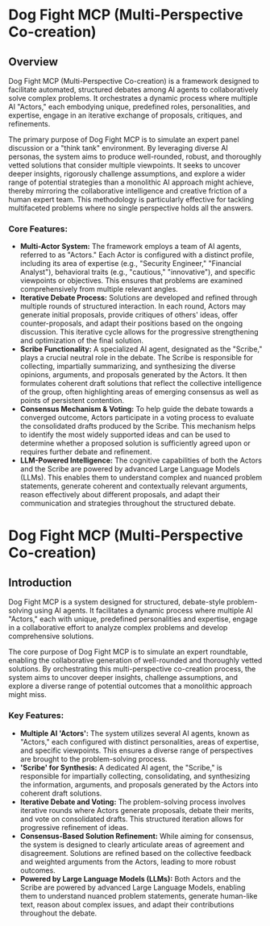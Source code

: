 # Dog Fight MCP (Multi-Perspective Co-creation)

## Overview

Dog Fight MCP (Multi-Perspective Co-creation) is a framework designed to facilitate automated, structured debates among AI agents to collaboratively solve complex problems. It orchestrates a dynamic process where multiple AI "Actors," each embodying unique, predefined roles, personalities, and expertise, engage in an iterative exchange of proposals, critiques, and refinements.

The primary purpose of Dog Fight MCP is to simulate an expert panel discussion or a "think tank" environment. By leveraging diverse AI personas, the system aims to produce well-rounded, robust, and thoroughly vetted solutions that consider multiple viewpoints. It seeks to uncover deeper insights, rigorously challenge assumptions, and explore a wider range of potential strategies than a monolithic AI approach might achieve, thereby mirroring the collaborative intelligence and creative friction of a human expert team. This methodology is particularly effective for tackling multifaceted problems where no single perspective holds all the answers.

### Core Features:

*   **Multi-Actor System:** The framework employs a team of AI agents, referred to as "Actors." Each Actor is configured with a distinct profile, including its area of expertise (e.g., "Security Engineer," "Financial Analyst"), behavioral traits (e.g., "cautious," "innovative"), and specific viewpoints or objectives. This ensures that problems are examined comprehensively from multiple relevant angles.
*   **Iterative Debate Process:** Solutions are developed and refined through multiple rounds of structured interaction. In each round, Actors may generate initial proposals, provide critiques of others' ideas, offer counter-proposals, and adapt their positions based on the ongoing discussion. This iterative cycle allows for the progressive strengthening and optimization of the final solution.
*   **Scribe Functionality:** A specialized AI agent, designated as the "Scribe," plays a crucial neutral role in the debate. The Scribe is responsible for collecting, impartially summarizing, and synthesizing the diverse opinions, arguments, and proposals generated by the Actors. It then formulates coherent draft solutions that reflect the collective intelligence of the group, often highlighting areas of emerging consensus as well as points of persistent contention.
*   **Consensus Mechanism & Voting:** To help guide the debate towards a converged outcome, Actors participate in a voting process to evaluate the consolidated drafts produced by the Scribe. This mechanism helps to identify the most widely supported ideas and can be used to determine whether a proposed solution is sufficiently agreed upon or requires further debate and refinement.
*   **LLM-Powered Intelligence:** The cognitive capabilities of both the Actors and the Scribe are powered by advanced Large Language Models (LLMs). This enables them to understand complex and nuanced problem statements, generate coherent and contextually relevant arguments, reason effectively about different proposals, and adapt their communication and strategies throughout the structured debate.

# Dog Fight MCP (Multi-Perspective Co-creation)

## Introduction

Dog Fight MCP is a system designed for structured, debate-style problem-solving using AI agents. It facilitates a dynamic process where multiple AI "Actors," each with unique, predefined personalities and expertise, engage in a collaborative effort to analyze complex problems and develop comprehensive solutions.

The core purpose of Dog Fight MCP is to simulate an expert roundtable, enabling the collaborative generation of well-rounded and thoroughly vetted solutions. By orchestrating this multi-perspective co-creation process, the system aims to uncover deeper insights, challenge assumptions, and explore a diverse range of potential outcomes that a monolithic approach might miss.

### Key Features:

*   **Multiple AI 'Actors':** The system utilizes several AI agents, known as "Actors," each configured with distinct personalities, areas of expertise, and specific viewpoints. This ensures a diverse range of perspectives are brought to the problem-solving process.
*   **'Scribe' for Synthesis:** A dedicated AI agent, the "Scribe," is responsible for impartially collecting, consolidating, and synthesizing the information, arguments, and proposals generated by the Actors into coherent draft solutions.
*   **Iterative Debate and Voting:** The problem-solving process involves iterative rounds where Actors generate proposals, debate their merits, and vote on consolidated drafts. This structured iteration allows for progressive refinement of ideas.
*   **Consensus-Based Solution Refinement:** While aiming for consensus, the system is designed to clearly articulate areas of agreement and disagreement. Solutions are refined based on the collective feedback and weighted arguments from the Actors, leading to more robust outcomes.
*   **Powered by Large Language Models (LLMs):** Both Actors and the Scribe are powered by advanced Large Language Models, enabling them to understand nuanced problem statements, generate human-like text, reason about complex issues, and adapt their contributions throughout the debate.
